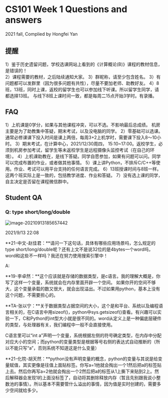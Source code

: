 # CS101 Week 1 Questions and answers

2021 fall, Complied by Hongfei Yan

## 提醒

1）鉴于历史遗留问题，学校选课网站上看到的《计算概论(B)》课程的教材信息，是错误的！  
2）课程需要的教材，之后陆续通知大家。
3）群昵称，请至少包含姓名。
3）有问题都可以发群里（因为很多问题有共性），尽量不要加老师、助教好友。
4）8班，13班，同时上课，返校的留学生也可以参加线下听课。所以留学生同学，请都选择13班。
与线下8班上课时间一致，都是每周二15点开始3学时。有录播。

## FAQ

1）上机课是0学分，如果与其他课程冲突，可以不选。不影响最后总成绩。
机房主要是为了助教集中答疑，期末考试，以及没电脑的同学。
2）零基础可以选课。通常必修课课下投入时间是课上两倍，每周3+2上机学时，需要课下投入8～10小时。
3）期末考试，在计算中心，2021/12/30周四， 15:10~17:00。返校学生，必须到机房参加考试，留学生等未返校学生是远程摄像头监控考试（在自己的环境）。
4）上机课助教在，是线下答疑。同学自愿参加，如果有问题可以问。同学可以完成布置的作业，或者做其他事情。
5）课上讲Python，不排斥C/C++等使用。作业、考试可以用平台支持的任何语言完成。
6）13班授课时间与8班一样。这两个班实际上是一致的，包括教学进度、作业和答疑。
7）没有选上课的同学，自主决定是否留在课程微信群中。

## Student QA

### Q: type short/long/double

![image-20210913185657442](https://i.loli.net/2021/09/13/gpdXaLR93ieBWD5.png)

2021/9/13 22:08

**21-中文-赵佳君：**请问一下这句话，具体有哪些应用场景吗，怎么规定的type short/long/double呢？还有上文不是说32位的是4bytes一个word吗，word和这些不一样吗？我还在努力使用搜索引擎中！



A:

**19-李卓然：**这个应该就是存储的数据类型，是c语言。我的理解大概是，你写了这样一个变量，系统就会在内存里面开辟一个空间。 如果你开的空间不够大，这个变量承载的数又很大，就会出现溢出。不过如果用python，基本上没有这个问题，不需要担心的。

**TA-张以宁：**关于数据类型占据空间的大小，这个是和平台、系统以及编程语言相关的，在C语言中用sizeof()，python中sys.getsizeof()查看。有兴趣可以实验一下，C和Python的int型大小就是很不同的。word从定义上是一种偏底层硬件的类型，与处理器有关，我们编程中一般不会直接使用。

C语言里可以“int a”声明一个变量，系统根据左侧的符号确定类型，在内存中分配对应大小的空间；而python的变量类型是根据等号右侧的表达式自动推断的（所以不能只写“a”，否则系统不知道这是什么变量）

**21-化院-胡天然：**python没有声明变量的概念，python的变量与其说是给变量赋值，其实更像是往值上面贴标签。你写a=1他就会掏出一个1然后把a的标签贴上去。然后你再写a=2他就会掏出一个2然后把a的标签从1上撕下来贴到2上。然后解释器会发现1的上面没标签了，自动将其删除释放内存（暂且先别跟我说小整数池的事情）。所以基本不需要管什么溢出的事情，因为值是实时创建的，需要多少空间就给多少。






